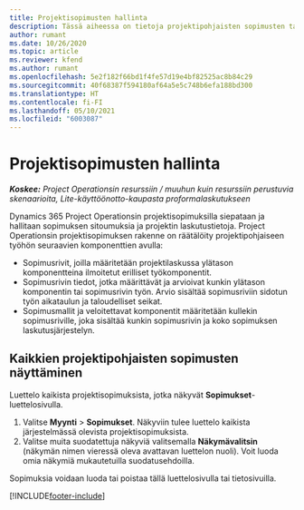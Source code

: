 ```yaml
---
title: Projektisopimusten hallinta
description: Tässä aiheessa on tietoja projektipohjaisten sopimusten tarkastelemisesta.
author: rumant
ms.date: 10/26/2020
ms.topic: article
ms.reviewer: kfend
ms.author: rumant
ms.openlocfilehash: 5e2f182f66bd1f4fe57d19e4bf82525ac8b84c29
ms.sourcegitcommit: 40f68387f594180af64a5e5c748b6efa188bd300
ms.translationtype: HT
ms.contentlocale: fi-FI
ms.lasthandoff: 05/10/2021
ms.locfileid: "6003087"
---
```

# <a name="manage-project-contracts"></a>Projektisopimusten hallinta

_**Koskee:** Project Operationsin resurssiin / muuhun kuin resurssiin perustuvia skenaarioita, Lite-käyttöönotto-kaupasta proformalaskutukseen_

Dynamics 365 Project Operationsin projektisopimuksilla siepataan ja hallitaan sopimuksen sitoumuksia ja projektin laskutustietoja. Project Operationsin projektisopimuksen rakenne on räätälöity projektipohjaiseen työhön seuraavien komponenttien avulla:

- Sopimusrivit, joilla määritetään projektilaskussa ylätason komponentteina ilmoitetut erilliset työkomponentit.
- Sopimusrivin tiedot, jotka määrittävät ja arvioivat kunkin ylätason komponentin tai sopimusrivin työn. Arvio sisältää sopimusriviin sidotun työn aikataulun ja taloudelliset seikat.
- Sopimusmallit ja veloitettavat komponentit määritetään kullekin sopimusriville, joka sisältää kunkin sopimusrivin ja koko sopimuksen laskutusjärjestelyn.

## <a name="view-all-project-based-contracts"></a>Kaikkien projektipohjaisten sopimusten näyttäminen

Luettelo kaikista projektisopimuksista, jotka näkyvät **Sopimukset**-luettelosivulla. 

1. Valitse **Myynti** > **Sopimukset**. Näkyviin tulee luettelo kaikista järjestelmässä olevista projektisopimuksista. 
2. Valitse muita suodatettuja näkyviä valitsemalla **Näkymävalitsin** (näkymän nimen vieressä oleva avattavan luettelon nuoli). Voit luoda omia näkymiä mukautetuilla suodatusehdoilla.

Sopimuksia voidaan luoda tai poistaa tällä luettelosivulla tai tietosivuilla.


[!INCLUDE[footer-include](../../includes/footer-banner.md)]
